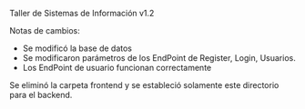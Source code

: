 Taller de Sistemas de Información v1.2

Notas de cambios:

- Se modificó la base de datos
- Se modificaron parámetros de los EndPoint de Register, Login, Usuarios.
- Los EndPoint de usuario funcionan correctamente

Se eliminó la carpeta frontend y se estableció solamente este directorio para el backend.
